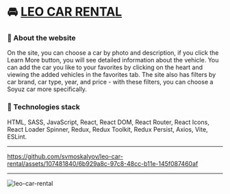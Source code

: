 # 🚘 [LEO CAR RENTAL](https://leo-car-rental.vercel.app/)

### 📝 About the website
On the site, you can choose a car by photo and description, if you click the Learn More button, you will see detailed information about the vehicle. You can add the car you like to your favorites by clicking on the heart and viewing the added vehicles in the favorites tab. The site also has filters by car brand, car type, year, and price - with these filters, you can choose a Soyuz car more specifically.

### 🧰 Technologies stack
HTML, SASS, JavaScript, React, React DOM, React Router, React Icons, React Loader Spinner, Redux, Redux Toolkit, Redux Persist, Axios, Vite, ESLint.

---
https://github.com/svmoskalyov/leo-car-rental/assets/107481840/6b929a8c-97c8-48cc-b11e-145f087460af

---
![leo-car-rental](https://github.com/svmoskalyov/leo-car-rental/assets/107481840/ac49f397-dbfc-4dc1-b17d-4989a062beb8)
